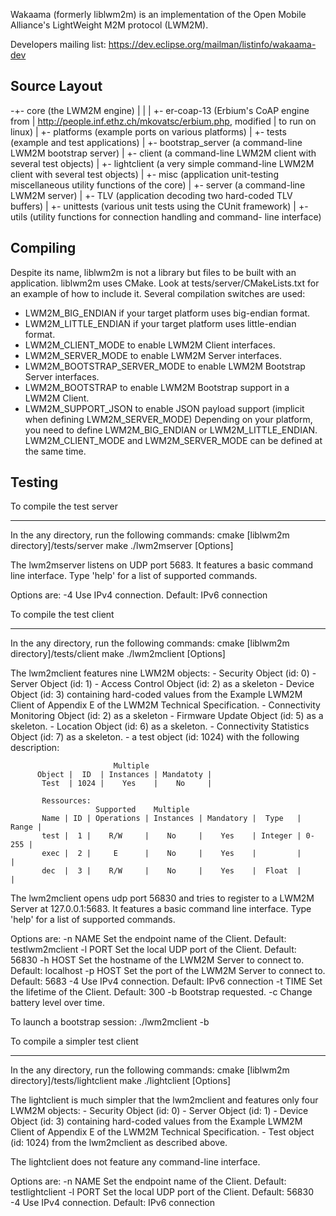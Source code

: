 Wakaama (formerly liblwm2m) is an implementation of the Open Mobile Alliance's LightWeight M2M
protocol (LWM2M).

Developers mailing list: https://dev.eclipse.org/mailman/listinfo/wakaama-dev

Source Layout
-------------

-+- core                   (the LWM2M engine)
 |    |
 |    +- er-coap-13        (Erbium's CoAP engine from
 |                          http://people.inf.ethz.ch/mkovatsc/erbium.php, modified
 |                          to run on linux)
 |
 +- platforms              (example ports on various platforms)
 |
 +- tests                  (example and test applications)
      |
      +- bootstrap_server  (a command-line LWM2M bootstrap server)
      |
      +- client            (a command-line LWM2M client with several test objects)
      |
      +- lightclient       (a very simple command-line LWM2M client with several test objects)
      |
      +- misc              (application unit-testing miscellaneous utility functions of the core)
      |
      +- server            (a command-line LWM2M server)
      |
      +- TLV               (application decoding two hard-coded TLV buffers)
      |
      +- unittests         (various unit tests using the CUnit framework)
      |
      +- utils             (utility functions for connection handling and command-
                            line interface)


Compiling
---------

Despite its name, liblwm2m is not a library but files to be built with an
application. liblwm2m uses CMake. Look at tests/server/CMakeLists.txt for an
example of how to include it.
Several compilation switches are used:
 - LWM2M_BIG_ENDIAN if your target platform uses big-endian format.
 - LWM2M_LITTLE_ENDIAN if your target platform uses little-endian format.
 - LWM2M_CLIENT_MODE to enable LWM2M Client interfaces.
 - LWM2M_SERVER_MODE to enable LWM2M Server interfaces.
 - LWM2M_BOOTSTRAP_SERVER_MODE to enable LWM2M Bootstrap Server interfaces.
 - LWM2M_BOOTSTRAP to enable LWM2M Bootstrap support in a LWM2M Client.
 - LWM2M_SUPPORT_JSON to enable JSON payload support (implicit when defining LWM2M_SERVER_MODE)
Depending on your platform, you need to define LWM2M_BIG_ENDIAN or LWM2M_LITTLE_ENDIAN.
LWM2M_CLIENT_MODE and LWM2M_SERVER_MODE can be defined at the same time.


Testing
-------

To compile the test server
 - - - - - - - - - - - - -

In the any directory, run the following commands:
    cmake [liblwm2m directory]/tests/server
    make
    ./lwm2mserver [Options]

The lwm2mserver listens on UDP port 5683. It features a basic command line
interface. Type 'help' for a list of supported commands.

Options are:
  -4		Use IPv4 connection. Default: IPv6 connection


To compile the test client
 - - - - - - - - - - - - -

In the any directory, run the following commands:
    cmake [liblwm2m directory]/tests/client
    make
    ./lwm2mclient [Options]

The lwm2mclient features nine LWM2M objects:
    - Security Object (id: 0)
    - Server Object (id: 1)
    - Access Control Object (id: 2) as a skeleton
    - Device Object (id: 3) containing hard-coded values from the Example LWM2M
    Client of Appendix E of the LWM2M Technical Specification.
    - Connectivity Monitoring Object (id: 2) as a skeleton
    - Firmware Update Object (id: 5) as a skeleton.
    - Location Object (id: 6) as a skeleton.
    - Connectivity Statistics Object (id: 7) as a skeleton.
    - a test object (id: 1024) with the following description:

                           Multiple
          Object |  ID  | Instances | Mandatoty |
           Test  | 1024 |    Yes    |    No     |

           Ressources:
                       Supported    Multiple
           Name | ID | Operations | Instances | Mandatory |  Type   | Range |
           test |  1 |    R/W     |    No     |    Yes    | Integer | 0-255 |
           exec |  2 |     E      |    No     |    Yes    |         |       |
           dec  |  3 |    R/W     |    No     |    Yes    |  Float  |       |

The lwm2mclient opens udp port 56830 and tries to register to a LWM2M Server at
127.0.0.1:5683. It features a basic command line interface. Type 'help' for a
list of supported commands.

Options are:
  -n NAME	Set the endpoint name of the Client. Default: testlwm2mclient
  -l PORT	Set the local UDP port of the Client. Default: 56830
  -h HOST	Set the hostname of the LWM2M Server to connect to. Default: localhost
  -p HOST	Set the port of the LWM2M Server to connect to. Default: 5683
  -4		Use IPv4 connection. Default: IPv6 connection
  -t TIME	Set the lifetime of the Client. Default: 300
  -b		Bootstrap requested.
  -c		Change battery level over time.

To launch a bootstrap session:
./lwm2mclient -b


To compile a simpler test client
 - - - - - - - - - - - - - - - -

In the any directory, run the following commands:
    cmake [liblwm2m directory]/tests/lightclient
    make
    ./lightclient [Options]

The lightclient is much simpler that the lwm2mclient and features only four
LWM2M objects:
    - Security Object (id: 0)
    - Server Object (id: 1)
    - Device Object (id: 3) containing hard-coded values from the Example LWM2M
    Client of Appendix E of the LWM2M Technical Specification.
    - Test object (id: 1024) from the lwm2mclient as described above.

The lightclient does not feature any command-line interface.

Options are:
  -n NAME	Set the endpoint name of the Client. Default: testlightclient
  -l PORT	Set the local UDP port of the Client. Default: 56830
  -4		Use IPv4 connection. Default: IPv6 connection
